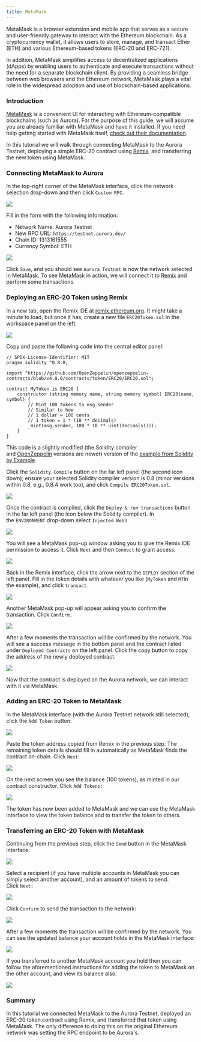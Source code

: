 ```yaml
---
title: MetaMask
---
```

MetaMask is a browser extension and mobile app that serves as a secure and user-friendly gateway to interact with the Ethereum blockchain. As a cryptocurrency wallet, it allows users to store, manage, and transact Ether (ETH) and various Ethereum-based tokens (ERC-20 and ERC-721). 

In addition, MetaMask simplifies access to decentralized applications (dApps) by enabling users to authenticate and execute transactions without the need for a separate blockchain client. By providing a seamless bridge between web browsers and the Ethereum network, MetaMask plays a vital role in the widespread adoption and use of blockchain-based applications.

### Introduction[​](https://doc.aurora.dev/interact/metamask#introduction "Direct link to heading")

[MetaMask](https://metamask.io/) is a convenient UI for interacting with Ethereum-compatible blockchains (such as Aurora). For the purpose of this guide, we will assume you are already familiar with MetaMask and have it installed. If you need help getting started with MetaMask itself, [check out their documentation](https://metamask.io/faqs.html).

In this tutorial we will walk through connecting MetaMask to the Aurora Testnet, deploying a simple ERC-20 contract using [Remix](https://remix.ethereum.org/), and transferring the new token using MetaMask.

### Connecting MetaMask to Aurora[​](https://doc.aurora.dev/interact/metamask#connecting-metamask-to-aurora "Direct link to heading")

In the top-right corner of the MetaMask interface, click the network selection drop-down and then click `Custom RPC`.

![](https://www.datocms-assets.com/95026/1679469164-metamask_choose_network-0d3034f88dcd7bc92f61df7d1be9bb7c.png)

Fill in the form with the following information:

* Network Name: Aurora Testnet
* New RPC URL: `https://testnet.aurora.dev/`
* Chain ID: 1313161555
* Currency Symbol: ETH

![](https://www.datocms-assets.com/95026/1679469198-metamask_create_aurora_rpc-e61eab72f8fa70386b43ed3c1d403d11.png)

Click `Save`, and you should see `Aurora Testnet` is now the network selected in MetaMask. To see MetaMask in action, we will connect it to [Remix](https://remix.ethereum.org/) and perform some transactions.

### Deploying an ERC-20 Token using Remix[​](https://doc.aurora.dev/interact/metamask#deploying-an-erc-20-token-using-remix "Direct link to heading")

In a new tab, open the Remix IDE at [remix.ethereum.org](https://remix.ethereum.org/). It might take a minute to load, but once it has, create a new file `ERC20Token.sol` in the workspace panel on the left:

![](https://www.datocms-assets.com/95026/1679469248-remix_new_file-15cadba3e578d16df451448175231e8b.png)

Copy and paste the following code into the central editor panel:

```solidity
// SPDX-License-Identifier: MIT
pragma solidity ^0.8.0;

import "https://github.com/OpenZeppelin/openzeppelin-contracts/blob/v4.0.0/contracts/token/ERC20/ERC20.sol";

contract MyToken is ERC20 {
    constructor (string memory name, string memory symbol) ERC20(name, symbol) {
        // Mint 100 tokens to msg.sender
        // Similar to how
        // 1 dollar = 100 cents
        // 1 token = 1 * (10 ** decimals)
        _mint(msg.sender, 100 * 10 ** uint(decimals()));
    }
}
```

This code is a slightly modified (the Solidity compiler and [OpenZeppelin](https://openzeppelin.com/contracts/) versions are newer) version of the [example from Solidity by Example](https://solidity-by-example.org/app/erc20/).

Click the `Solidity Compile` button on the far left panel (the second icon down); ensure your selected Solidity compiler version is 0.8 (minor versions within 0.8, e.g., 0.8.4 work too), and click `Compile ERC20Token.sol`.

![](https://www.datocms-assets.com/95026/1679469384-remix_solidity_compile-1f459820c9caef73c47d3af1c87e71a6.png)

Once the contract is compiled, click the `Deploy & run transactions` button in the far left panel (the icon below the Solidity compiler). In the `ENVIRONMENT` drop-down select `Injected Web3`

![](https://www.datocms-assets.com/95026/1679469397-remix_injected_web3-dbb0d671a1703239451d7d4e133f68ba.png)

You will see a MetaMask pop-up window asking you to give the Remix IDE permission to access it. Click `Next` and then `Connect` to grant access.

![](https://www.datocms-assets.com/95026/1679469450-remix_connect_with_metamask-9d8214740f372d3b41e489cbe23c5884.png)

Back in the Remix interface, click the arrow next to the `DEPLOY` section of the left panel. Fill in the token details with whatever you like (`MyToken` and `MT`in the example), and click `transact.`

![](https://www.datocms-assets.com/95026/1679469541-remix_deploy_contract-6423d60330003a7ffc0dc28ee5cd8178.png)

Another MetaMask pop-up will appear asking you to confirm the transaction. Click `Confirm.`

![](https://www.datocms-assets.com/95026/1679469583-remix_deploy_contract_metamask_confirm-6b4f8c2a751ec4a4b6ad9df96584c623.png)

After a few moments the transaction will be confirmed by the network. You will see a success message in the bottom panel and the contract listed under `Deployed Contracts` on the left panel. Click the copy button to copy the address of the newly deployed contract.

![](https://www.datocms-assets.com/95026/1679469624-remix_deploy_contract_confirmed-59390e985747c30736f46356a88b4ff1.png)

Now that the contract is deployed on the Aurora network, we can interact with it via MetaMask.

### Adding an ERC-20 Token to MetaMask[​](https://doc.aurora.dev/interact/metamask#adding-an-erc-20-token-to-metamask "Direct link to heading")

In the MetaMask interface (with the Aurora Testnet network still selected), click the `Add Token` button:

![](https://www.datocms-assets.com/95026/1679469657-metamask_add_token_button-bab734e9daaa3f2ed163762334d7f67b.png)

Paste the token address copied from Remix in the previous step. The remaining token details should fill in automatically as MetaMask finds the contract on-chain. Click `Next`:

![](https://www.datocms-assets.com/95026/1679469702-metamask_add_token-aba3998a127e59aa23fa54f0c9261fd3.png)

On the next screen you see the balance (100 tokens), as minted in our contract constructor. Click `Add Tokens:`

![](https://www.datocms-assets.com/95026/1679469741-metamask_add_token_confirm-7de3a02b810088ad3e92616a1ede4302.png)

The token has now been added to MetaMask and we can use the MetaMask interface to view the token balance and to transfer the token to others.

### Transferring an ERC-20 Token with MetaMask[​](https://doc.aurora.dev/interact/metamask#transferring-an-erc-20-token-with-metamask "Direct link to heading")

Continuing from the previous step, click the `Send` button in the MetaMask interface:

![](https://www.datocms-assets.com/95026/1679469777-metamask_my_token-7cb2274862fa1761a4f09e4a4cf732a4.png)

Select a recipient (if you have multiple accounts in MetaMask you can simply select another account), and an amount of tokens to send. Click `Next:`

![](https://www.datocms-assets.com/95026/1679469840-metamask_send_my_token-225db13fcf5b816e3f054f512b40f439.png)

Click `Confirm` to send the transaction to the network:

![](https://www.datocms-assets.com/95026/1679469894-metamask_send_my_token_confirm-7c919aba75d05efe04f8be29210a129b.png)

After a few moments the transaction will be confirmed by the network. You can see the updated balance your account holds in the MetaMask interface:

![](https://www.datocms-assets.com/95026/1679469923-metamask_my_token_sent_account1-139c1b898d909970a81f111acd870d80.png)

If you transferred to another MetaMask account you hold then you can follow the aforementioned instructions for adding the token to MetaMask on the other account, and view its balance also.

![](https://www.datocms-assets.com/95026/1679469959-metamask_add_token_account2-2450b009a315943298fe01d52ecffb3e.png)

### Summary[​](https://doc.aurora.dev/interact/metamask#summary "Direct link to heading")

In this tutorial we connected MetaMask to the Aurora Testnet, deployed an ERC-20 token contract using Remix, and transferred that token using MetaMask. The only difference to doing this on the original Ethereum network was setting the RPC endpoint to be Aurora's.
